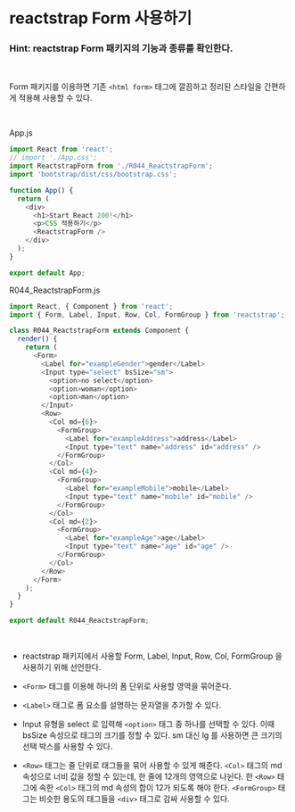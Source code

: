 # reactstrap Form 사용하기

### Hint: reactstrap Form 패키지의 기능과 종류를 확인한다.

<br>

Form 패키지를 이용하면 기존 `<html form>` 태그에 깔끔하고 정리된 스타일을 간편하게 적용해 사용할 수 있다.

<br>

App.js

```js
import React from 'react';
// import './App.css';
import ReactstrapForm from './R044_ReactstrapForm';
import 'bootstrap/dist/css/bootstrap.css';

function App() {
  return (
    <div>
      <h1>Start React 200!</h1>
      <p>CSS 적용하기</p>
      <ReactstrapForm />
    </div>
  );
}

export default App;
```

R044_ReactstrapForm.js

```js
import React, { Component } from 'react';
import { Form, Label, Input, Row, Col, FormGroup } from 'reactstrap';

class R044_ReactstrapForm extends Component {
  render() {
    return (
      <Form>
        <Label for="exampleGender">gender</Label>
        <Input type="select" bsSize="sm">
          <option>no select</option>
          <option>woman</option>
          <option>man</option>
        </Input>
        <Row>
          <Col md={6}>
            <FormGroup>
              <Label for="exampleAddress">address</Label>
              <Input type="text" name="address" id="address" />
            </FormGroup>
          </Col>
          <Col md={4}>
            <FormGroup>
              <Label for="exampleMobile">mobile</Label>
              <Input type="text" name="mobile" id="mobile" />
            </FormGroup>
          </Col>
          <Col md={2}>
            <FormGroup>
              <Label for="exampleAge">age</Label>
              <Input type="text" name="age" id="age" />
            </FormGroup>
          </Col>
        </Row>
      </Form>
    );
  }
}

export default R044_ReactstrapForm;
```

<br>

- reactstrap 패키지에서 사용할 Form, Label, Input, Row, Col, FormGroup 을 사용하기 위해 선언한다.

- `<Form>` 태그를 이용해 하나의 폼 단위로 사용할 영역을 묶어준다.

- `<Label>` 태그로 폼 요소를 설명하는 문자열을 추가할 수 있다.

- Input 유형을 select 로 입력해 `<option>` 태그 중 하나를 선택할 수 있다. 이때 bsSize 속성으로 태그의 크기를 정할 수 있다. sm 대신 lg 를 사용하면 큰 크기의 선택 박스를 사용할 수 있다.

- `<Row>` 태그는 줄 단위로 태그들을 묶어 사용할 수 있게 해준다. `<Col>` 태그의 md 속성으로 너비 값을 정할 수 있는데, 한 줄에 12개의 영역으로 나뉜다. 한 `<Row>` 태그에 속한 `<Col>` 태그의 md 속성의 합이 12가 되도록 해야 한다. `<FormGroup>` 태그는 비슷한 용도의 태그들을 `<div>` 태그로 감싸 사용할 수 있다.
